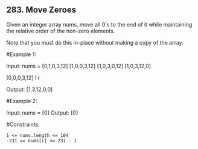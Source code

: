 ## 283. Move Zeroes

Given an integer array nums, move all 0's to the end of it while maintaining the relative order of the non-zero elements.

Note that you must do this in-place without making a copy of the array.

#Example 1:

Input: nums = [0,1,0,3,12]
[1,0,0,3,12]
[1,0,3,0,12]
[1,0,3,12,0]

[0,0,0,3,12]
l r


Output: [1,3,12,0,0]

#Example 2:

Input: nums = [0]
Output: [0]

#Constraints:

    1 <= nums.length <= 104
    -231 <= nums[i] <= 231 - 1
